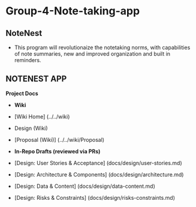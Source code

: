 # Group-4-Note-taking-app
## NoteNest
 - This program will revolutionaize the notetaking norms, with capabilities of note summaries, new and improved organization and built in reminders.

## NOTENEST APP
**Project Docs**

- **Wiki**

- [Wiki Home] (../../wiki)

- Design (Wiki)

- [Proposal (Wiki)] (../../wiki/Proposal)

- **In-Repo Drafts (reviewed via PRs)**

- [Design: User Stories & Acceptance] (docs/design/user-stories.md)

- [Design: Architecture & Components] (docs/design/architecture.md)

- [Design: Data & Content] (docs/design/data-content.md)

- [Design: Risks & Constraints] (docs/design/risks-constraints.md)